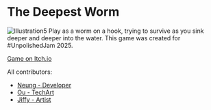 # The Deepest Worm
![Illustration5](https://github.com/user-attachments/assets/974d5080-a2cf-4efc-8888-ce0e677344d7)
Play as a worm on a hook, trying to survive as you sink deeper and deeper into the water. This game was created for #UnpolishedJam 2025.

[Game on Itch.io](https://froggideii.itch.io/thedeepestworm)

All contributors:
- [Neung - Developer](https://github.com/neung123)
- [Ou - TechArt](https://github.com/poonnanun)
- [Jiffy - Artist](https://github.com/Looktorzz)


